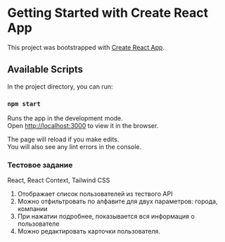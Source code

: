 # Getting Started with Create React App

This project was bootstrapped with [Create React App](https://github.com/facebook/create-react-app).

## Available Scripts

In the project directory, you can run:

### `npm start`

Runs the app in the development mode.\
Open [http://localhost:3000](http://localhost:3000) to view it in the browser.

The page will reload if you make edits.\
You will also see any lint errors in the console.

### Тестовое задание

React, React Context, Tailwind CSS

1. Отображает список пользователей из тествого API
2. Можно отфильтровать по алфавите для двух параметров: города, компании
3. При нажатии подробнее, показывается вся информация о пользователе
4. Можно редактировать карточки пользователя. 

